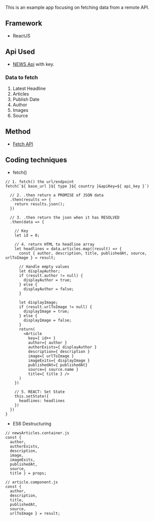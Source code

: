 This is an example app focusing on fetching data from a remote API.

## Framework
- ReactJS

## Api Used
- [NEWS Api](https://newsapi.org/) with key.

### Data to fetch
1. Latest Headline
2. Articles
3. Publish Date
4. Author
5. Images
6. Source


## Method
- [Fetch API]()

## Coding techniques
- fetch()
```
// 1. fetch() the url/endpoint
fetch(`${ base_url }${ type }${ country }&apiKey=${ api_key }`)
  
  // 2. .then return a PROMISE of JSON data
  .then(results => {
    return results.json();
  })
  
  // 3. .then return the json when it has RESOLVED
  .then(data => {

    // Key
    let id = 0;

    // 4. return HTML to headline array
    let headlines = data.articles.map((result) => {
      const { author, description, title, publishedAt, source, urlToImage } = result;
    
      // Handle empty values
      let displayAuthor;
      if (result.author != null) {
        displayAuthor = true;
      } else {
        displayAuthor = false;
      }

      let displayImage;
      if (result.urlToImage != null) {
        displayImage = true;
      } else {
        displayImage = false;
      }
      return(
        <Article
          key={ id++ }
          author={ author }
          authorExists={ displayAuthor }
          description={ description }
          image={ urlToImage }
          imageExits={ displayImage }
          publishedAt={ publishedAt}
          source={ source.name }
          title={ title } />
      )
    })

    // 5. REACT: Set State 
    this.setState({
      headlines: headlines
    })
  })
}
```

- ES6 Destructuring 

``` 
// newsArticles.container.js
const { 
  author, 
  authorExists,
  description,
  image,
  imageExits,
  publishedAt,
  source,
  title } = props;
```

``` 
// article.component.js
const { 
  author, 
  description, 
  title, 
  publishedAt, 
  source, 
  urlToImage } = result;
```